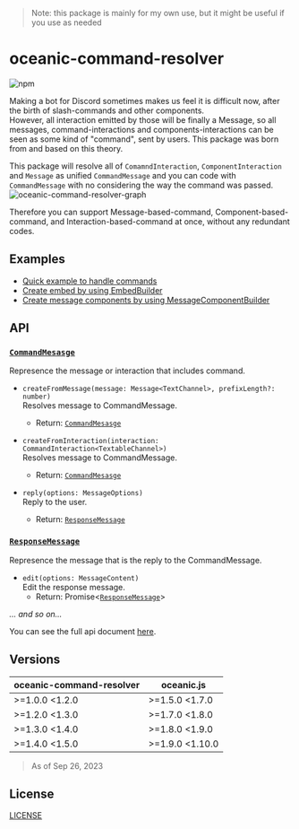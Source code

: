> Note: this package is mainly for my own use, but it might be useful if you use as needed  

# oceanic-command-resolver
![npm](https://img.shields.io/npm/v/@mtripg6666tdr/oceanic-command-resolver)

Making a bot for Discord sometimes makes us feel it is difficult now, after the birth of slash-commands and other components.  
However, all interaction emitted by those will be finally a Message, so all messages, command-interactions and components-interactions can be seen as some kind of "command", sent by users. This package was born from and based on this theory.


This package will resolve all of `ComamndInteraction`, `ComponentInteraction` and `Message` as unified `CommandMessage` and you can code with `CommandMessage` with no considering the way the command was passed.  
![oceanic-command-resolver-graph](https://user-images.githubusercontent.com/56076195/223353150-36136315-dd41-4e05-90d3-e79e4d0e0cdb.jpg)

Therefore you can support Message-based-command, Component-based-command, and Interaction-based-command at once, without any redundant codes.  

## Examples
- [Quick example to handle commands](example/index.js)
- [Create embed by using EmbedBuilder](example/embed.js)
- [Create message components by using MessageComponentBuilder](example/components.js)

## API
### [`CommandMesasge`](https://web.usamyon.moe/oceanic-command-resolver/classes/CommandMessage.html)
  Represence the message or interaction that includes command.
- `createFromMessage(message: Message<TextChannel>, prefixLength?: number)`  
  Resolves message to CommandMessage.  
  - Return: [`CommandMesasge`](https://web.usamyon.moe/oceanic-command-resolver/classes/CommandMessage.html)  

- `createFromInteraction(interaction: CommandInteraction<TextableChannel>)`  
  Resolves message to CommandMessage.  
  - Return: [`CommandMesasge`](https://web.usamyon.moe/oceanic-command-resolver/classes/CommandMessage.html)  
  
- `reply(options: MessageOptions)`  
  Reply to the user.  
  - Return: [`ResponseMessage`](https://web.usamyon.moe/oceanic-command-resolver/classes/ResponseMessage.html)
  
### [`ResponseMessage`](https://web.usamyon.moe/oceanic-command-resolver/classes/ResponseMessage.html)
  Represence the message that is the reply to the CommandMessage.
- `edit(options: MessageContent)`  
  Edit the response message.
  - Return: Promise<[`ResponseMessage`](https://web.usamyon.moe/oceanic-command-resolver/classes/ResponseMessage.html)>  
  
*... and so on...*

You can see the full api document [here](https://mtripg6666tdr.github.io/oceanic-command-resolver/).  

## Versions

|oceanic-command-resolver|oceanic.js     |
|------------------------|---------------|
|>=1.0.0 <1.2.0          |>=1.5.0 <1.7.0 |
|>=1.2.0 <1.3.0          |>=1.7.0 <1.8.0 |
|>=1.3.0 <1.4.0          |>=1.8.0 <1.9.0 |
|>=1.4.0 <1.5.0          |>=1.9.0 <1.10.0|

> As of Sep 26, 2023

## License
[LICENSE](LICENSE)
